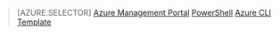 > [AZURE.SELECTOR]
[Azure Management Portal](/documentation/articles/virtual-network-deploy-static-pip-arm-portal)
[PowerShell](/documentation/articles/virtual-network-deploy-static-pip-arm-ps)
[Azure CLI](/documentation/articles/virtual-network-deploy-static-pip-arm-cli)
[Template](/documentation/articles/virtual-network-deploy-static-pip-arm-template)
